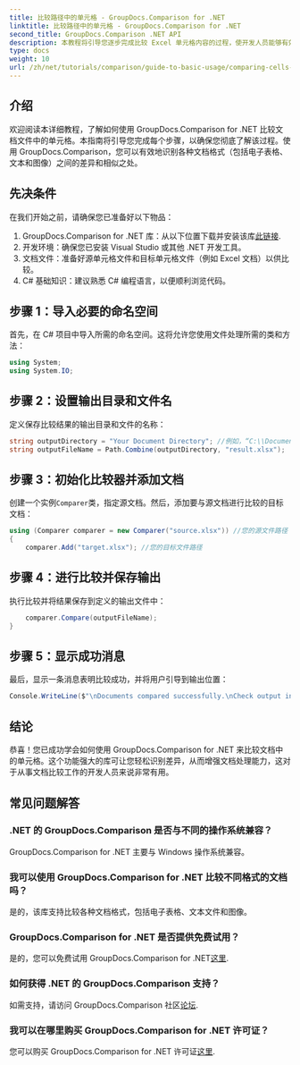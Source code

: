 ```yaml
---
title: 比较路径中的单元格 - GroupDocs.Comparison for .NET
linktitle: 比较路径中的单元格 - GroupDocs.Comparison for .NET
second_title: GroupDocs.Comparison .NET API
description: 本教程将引导您逐步完成比较 Excel 单元格内容的过程，使开发人员能够有效地识别文档之间的差异和相似之处。
type: docs
weight: 10
url: /zh/net/tutorials/comparison/guide-to-basic-usage/comparing-cells-from-path/
---
```

## 介绍

欢迎阅读本详细教程，了解如何使用 GroupDocs.Comparison for .NET 比较文档文件中的单元格。本指南将引导您完成每个步骤，以确保您彻底了解该过程。使用 GroupDocs.Comparison，您可以有效地识别各种文档格式（包括电子表格、文本和图像）之间的差异和相似之处。

## 先决条件

在我们开始之前，请确保您已准备好以下物品：

1.  GroupDocs.Comparison for .NET 库：从以下位置下载并安装该库[此链接](https://releases.groupdocs.com/comparison/net/).
2. 开发环境：确保您已安装 Visual Studio 或其他 .NET 开发工具。
3. 文档文件：准备好源单元格文件和目标单元格文件（例如 Excel 文档）以供比较。
4. C# 基础知识：建议熟悉 C# 编程语言，以便顺利浏览代码。

## 步骤 1：导入必要的命名空间

首先，在 C# 项目中导入所需的命名空间。这将允许您使用文件处理所需的类和方法：

```csharp
using System;
using System.IO;
```

## 步骤 2：设置输出目录和文件名

定义保存比较结果的输出目录和文件的名称：

```csharp
string outputDirectory = "Your Document Directory"; //例如，“C:\\Documents”
string outputFileName = Path.Combine(outputDirectory, "result.xlsx");
```

## 步骤 3：初始化比较器并添加文档

创建一个实例`Comparer`类，指定源文档。然后，添加要与源文档进行比较的目标文档：

```csharp
using (Comparer comparer = new Comparer("source.xlsx")) //您的源文件路径
{
    comparer.Add("target.xlsx"); //您的目标文件路径
```

## 步骤 4：进行比较并保存输出

执行比较并将结果保存到定义的输出文件中：

```csharp
    comparer.Compare(outputFileName);
}
```

## 步骤 5：显示成功消息

最后，显示一条消息表明比较成功，并将用户引导到输出位置：

```csharp
Console.WriteLine($"\nDocuments compared successfully.\nCheck output in {outputDirectory}.");
```

## 结论

恭喜！您已成功学会如何使用 GroupDocs.Comparison for .NET 来比较文档中的单元格。这个功能强大的库可让您轻松识别差异，从而增强文档处理能力，这对于从事文档比较工作的开发人员来说非常有用。

## 常见问题解答

### .NET 的 GroupDocs.Comparison 是否与不同的操作系统兼容？

GroupDocs.Comparison for .NET 主要与 Windows 操作系统兼容。

### 我可以使用 GroupDocs.Comparison for .NET 比较不同格式的文档吗？

是的，该库支持比较各种文档格式，包括电子表格、文本文件和图像。

### GroupDocs.Comparison for .NET 是否提供免费试用？

是的，您可以免费试用 GroupDocs.Comparison for .NET[这里](https://releases.groupdocs.com/).

### 如何获得 .NET 的 GroupDocs.Comparison 支持？

如需支持，请访问 GroupDocs.Comparison 社区[论坛](https://forum.groupdocs.com/c/comparison/12).

### 我可以在哪里购买 GroupDocs.Comparison for .NET 许可证？

您可以购买 GroupDocs.Comparison for .NET 许可证[这里](https://purchase.groupdocs.com/buy).